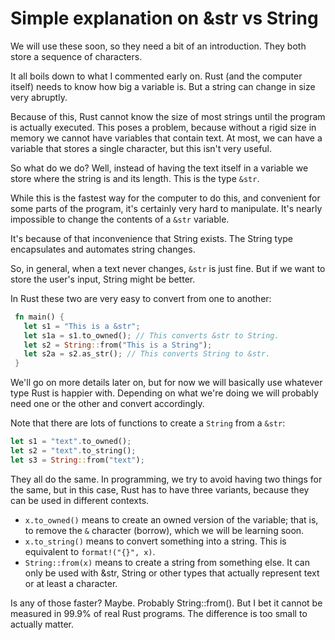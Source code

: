 # Simple explanation on &str vs String

We will use these soon, so they need a bit of an introduction. 
They both store a sequence of characters.

It all boils down to what I commented early on. Rust (and the computer itself) 
needs to know how big a variable is. 
But a string can change in size very abruptly.

Because of this, Rust cannot know the size of most strings until the program is 
actually executed. This poses a problem, because without a rigid size in memory
we cannot have variables that contain text. At most, we can have a variable 
that stores a single character, but this isn't very useful.

So what do we do? Well, instead of having the text itself in a variable 
we store where the string is and its length. This is the type `&str`.

While this is the fastest way for the computer to do this, and convenient for 
some parts of the program, it's certainly very hard to manipulate. It's nearly 
impossible to change the contents of a `&str` variable.

It's because of that inconvenience that String exists. The String type 
encapsulates and automates string changes.

So, in general, when a text never changes, `&str` is just fine. But if we want 
to store the user's input, String might be better.

In Rust these two are very easy to convert from one to another:

```rust
 fn main() {
   let s1 = "This is a &str";
   let s1a = s1.to_owned(); // This converts &str to String.
   let s2 = String::from("This is a String");
   let s2a = s2.as_str(); // This converts String to &str.
 }
```

We'll go on more details later on, but for now we will basically use whatever 
type Rust is happier with. Depending on what we're doing we will probably need 
one or the other and convert accordingly.

Note that there are lots of functions to create a `String` from a `&str`:

```rust
let s1 = "text".to_owned();
let s2 = "text".to_string();
let s3 = String::from("text");
```

They all do the same. In programming, we try to avoid having two things for
the same, but in this case, Rust has to have three variants, because they can
be used in different contexts.

* `x.to_owned()` means to create an owned version of the variable; that is, to
  remove the `&` character (borrow), which we will be learning soon.
* `x.to_string()` means to convert something into a string. This is equivalent
  to `format!("{}", x)`.
* `String::from(x)` means to create a string from something else. It can only be
  used with &str, String or other types that actually represent text or at least
  a character.

Is any of those faster? Maybe. Probably String::from(). But I bet it cannot be
measured in 99.9% of real Rust programs. The difference is too small to actually
matter.
